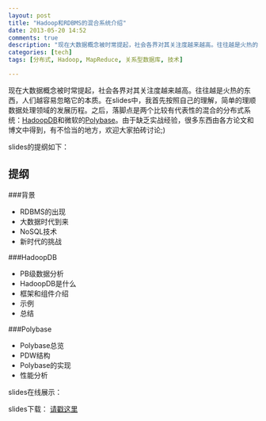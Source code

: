 ```yaml
---
layout: post
title: "Hadoop和RDBMS的混合系统介绍"
date: 2013-05-20 14:52
comments: true
description: "现在大数据概念被时常提起，社会各界对其关注度越来越高。往往越是火热的东西，人们越容易忽略它的本质。在slides的背景中，我首先按照自己的理解，简单的理顺了数据处理领域的发展历程。之后，落脚点是两个比较有代表性的混合的分布式系统：HadoopDB和微软的Polybase。他们都是使用RDBMS与hadoop的MapReduce的有效混合。可能暂时技术还不成熟，但有着美好的前景。这里附上我的ppt/slides展示"
categories: [tech]
tags: [分布式, Hadoop, MapReduce, 关系型数据库, 技术]

---
```


现在大数据概念被时常提起，社会各界对其关注度越来越高。往往越是火热的东西，人们越容易忽略它的本质。在slides中，我首先按照自己的理解，简单的理顺数据处理领域的发展历程。之后，落脚点是两个比较有代表性的混合的分布式系统：[HadoopDB](http://biaobiaoqi.me/blog/2013/05/18/a-hybrid-system-hadoopdb/)和微软的[Polybase](http://biaobiaoqi.me/blog/2013/04/25/split-querying-process-in-polybase/)。由于缺乏实战经验，很多东西由各方论文和博文中得到，有不恰当的地方，欢迎大家拍砖讨论;)

slides的提纲如下：

<!--more-->

提纲
---

###背景
* RDBMS的出现
* 大数据时代到来
* NoSQL技术
* 新时代的挑战

###HadoopDB
* PB级数据分析
* HadoopDB是什么
* 框架和组件介绍
* 示例
* 总结

###Polybase
* Polybase总览
* PDW结构
* Polybase的实现
* 性能分析

slides在线展示：
<script async class="speakerdeck-embed" data-id="77bdc950a3460130c98a12e3c5740641" data-ratio="1.33333333333333" src="//speakerdeck.com/assets/embed.js"></script>

slides下载：
[请戳这里](https://dl.dropboxusercontent.com/u/64021093/slides/Hybrid%20system.pdf)

